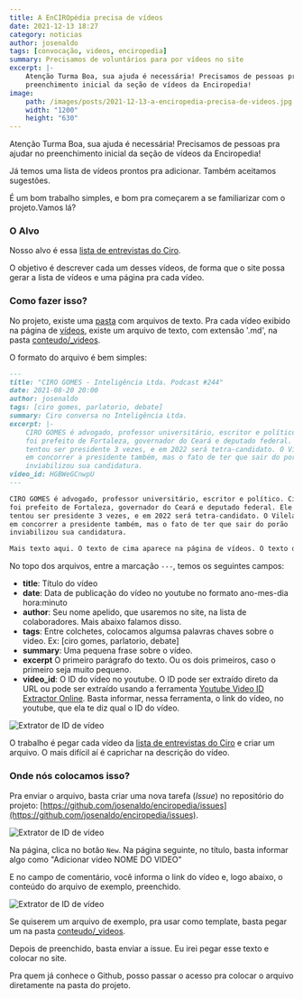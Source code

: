 ```yaml
---
title: A EnCIROpédia precisa de vídeos
date: 2021-12-13 18:27
category: noticias
author: josenaldo
tags: [convocação, videos, enciropedia]
summary: Precisamos de voluntários para por vídeos no site
excerpt: |-
    Atenção Turma Boa, sua ajuda é necessária! Precisamos de pessoas pra ajudar no
    preenchimento inicial da seção de vídeos da Enciropedia!
image:
    path: /images/posts/2021-12-13-a-enciropedia-precisa-de-videos.jpg
    width: "1200"
    height: "630"
---
```


Atenção Turma Boa, sua ajuda é necessária! Precisamos de pessoas pra ajudar no preenchimento inicial da seção de vídeos da Enciropedia!

Já temos uma lista de vídeos prontos pra adicionar. Também aceitamos sugestões.

É um bom trabalho simples, e bom pra começarem a se familiarizar com o projeto.Vamos lá?

### O Alvo

Nosso alvo é essa [lista de entrevistas do Ciro](https://www.youtube.com/playlist?list=PLUZtVUpn6Q5M5EmW7xwSHen__W_Vu0HyQ).

O objetivo é descrever cada um desses vídeos, de forma que o site possa gerar a lista de vídeos e uma página pra cada vídeo.

### Como fazer isso?

No projeto, existe uma [pasta](https://github.com/josenaldo/enciropedia/tree/main/conteudo/_videos) com arquivos de texto. Pra cada vídeo exibido na página de [vídeos](https://www.enciropedia.com.br/videos/), existe um arquivo de texto, com extensão '.md', na pasta [conteudo/_videos](https://github.com/josenaldo/enciropedia/tree/main/conteudo/_videos).

O formato do arquivo é bem simples:

```markdown
---
title: "CIRO GOMES - Inteligência Ltda. Podcast #244"
date: 2021-08-20 20:00
author: josenaldo
tags: [ciro gomes, parlatorio, debate]
summary: Ciro conversa no Inteligência Ltda.
excerpt: |-
    CIRO GOMES é advogado, professor universitário, escritor e político. Ciro já
    foi prefeito de Fortaleza, governador do Ceará e deputado federal. Ele já
    tentou ser presidente 3 vezes, e em 2022 será tetra-candidato. O Vilela pensou
    em concorrer a presidente também, mas o fato de ter que sair do porão
    inviabilizou sua candidatura.
video_id: HGBWeGCnwpU
---

CIRO GOMES é advogado, professor universitário, escritor e político. Ciro já
foi prefeito de Fortaleza, governador do Ceará e deputado federal. Ele já
tentou ser presidente 3 vezes, e em 2022 será tetra-candidato. O Vilela pensou
em concorrer a presidente também, mas o fato de ter que sair do porão
inviabilizou sua candidatura.

Mais texto aqui. O texto de cima aparece na página de vídeos. O texto de baixo só aparece na página do vídeo.

```

No topo dos arquivos, entre a marcação `---`, temos os seguintes campos:

- **title**: Título do vídeo
- **date**: Data de publicação do vídeo no youtube no formato ano-mes-dia hora:minuto
- **author**: Seu nome apelido, que usaremos no site, na lista de colaboradores. Mais abaixo falamos disso.
- **tags**: Entre colchetes, colocamos algumsa palavras chaves sobre o video. Ex: [ciro gomes, parlatorio, debate]
- **summary**: Uma pequena frase sobre o vídeo.
- **excerpt** O primeiro parágrafo do texto. Ou os dois primeiros, caso o primeiro seja muito pequeno.
- **video_id**: O ID do vídeo no youtube. O ID pode ser extraído direto da URL ou pode ser extraído usando a ferramenta [Youtube Video ID Extractor Online](https://freemediatools.com/youtubevideoid). Basta informar, nessa ferramenta, o link do vídeo, no youtube, que ela te diz qual o ID do vídeo.

![Extrator de ID de vídeo](/images/posts/2021-12-13-a-enciropedia-precisa-de-videos-a.png)

O trabalho é pegar cada vídeo da [lista de entrevistas do Ciro](https://www.youtube.com/playlist?list=PLUZtVUpn6Q5M5EmW7xwSHen__W_Vu0HyQ) e criar um arquivo. O mais difícil aí é caprichar na descrição do vídeo.

### Onde nós colocamos isso?

Pra enviar o arquivo, basta criar uma nova tarefa (*Issue*) no repositório do projeto: [https://github.com/josenaldo/enciropedia/issues](https://github.com/josenaldo/enciropedia/issues).

![Extrator de ID de vídeo](/images/posts/2021-12-13-a-enciropedia-precisa-de-videos-b.jpg)

Na página, clica no botão `New`. Na página seguinte, no título, basta informar algo como "Adicionar vídeo NOME DO VIDEO"

E no campo de comentário, você informa o link do vídeo e, logo abaixo, o conteúdo do arquivo de exemplo, preenchido.

![Extrator de ID de vídeo](/images/posts/2021-12-13-a-enciropedia-precisa-de-videos-d.png)

Se quiserem um arquivo de exemplo, pra usar como template, basta pegar um na pasta [conteudo/_videos](https://raw.githubusercontent.com/josenaldo/enciropedia/main/conteudo/_videos/ciro-no-inteligencia-limitada.md).

Depois de preenchido, basta enviar a issue. Eu irei pegar esse texto e colocar no site.

Pra quem já conhece o Github, posso passar o acesso pra colocar o arquivo diretamente na pasta do projeto.
